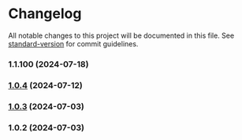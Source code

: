 # Changelog

All notable changes to this project will be documented in this file. See [standard-version](https://github.com/conventional-changelog/standard-version) for commit guidelines.

### 1.1.100 (2024-07-18)

### [1.0.4](https://github.com/Jdsdofp/api-blp/compare/v1.0.3...v1.0.4) (2024-07-12)

### [1.0.3](https://github.com/Jdsdofp/api-blp/compare/v1.0.2...v1.0.3) (2024-07-03)

### 1.0.2 (2024-07-03)
